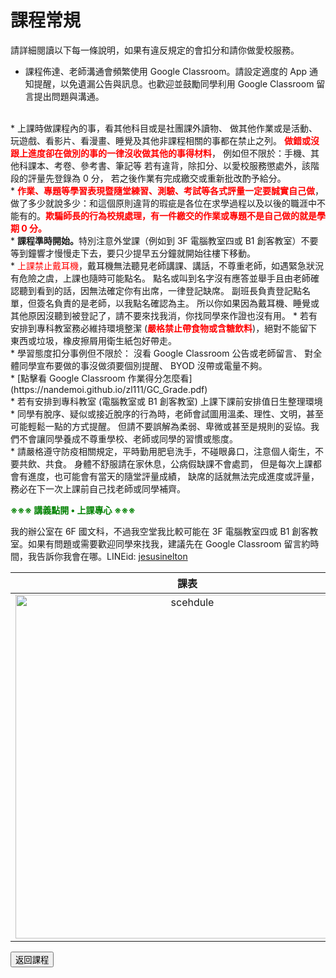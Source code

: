 
# 課程常規

請詳細閱讀以下每一條說明，如果有違反規定的會扣分和請你做愛校服務。

<!--* 課程全學期使用電腦，規劃全學期 BYOD (自帶電腦)，每次上課前一天請確保電池蓄電充足。如有問題請第一週上課提出。-->
* 課程佈達、老師溝通會頻繁使用 Google Classroom。請設定適度的 App 通知提醒，以免遺漏公告與訊息。也歡迎並鼓勵同學利用 Google Classroom 留言提出問題與溝通。
<br>
* 上課時做課程內的事，看其他科目或是社團課外讀物、
做其他作業或是活動、玩遊戲、看影片、看漫畫、睡覺及其他非課程相關的事都在禁止之列。
<b><span style="color:red">做錯或沒跟上進度卻在做別的事的一律沒收做其他的事得材料</span></b>，
例如但不限於：手機、其他科課本、考卷、參考書、筆記等
若有違背，除扣分、以愛校服務懲處外，該階段的評量先登錄為 0 分，
若之後作業有完成繳交或重新批改酌予給分。
<br>
* <b><span style="color:red">作業、專題等學習表現暨隨堂練習、測驗、考試等各式評量一定要誠實自己做</span></b>，做了多少就說多少：和這個原則違背的瑕疵是各位在求學過程以及以後的職涯中不能有的。<b><span style="color:red">欺騙師長的行為校規處理，有一件繳交的作業或專題不是自己做的就是學期 0 分。</span></b>
<br>
* <b>課程準時開始。</b>特別注意外堂課（例如到 3F 電腦教室四或 B1 創客教室）不要等到鐘響才慢慢走下去，要只少提早五分鐘就開始往樓下移動。
<br>
* <span style="color:red">上課禁止戴耳機</span>，戴耳機無法聽見老師講課、講話，不尊重老師，如遇緊急狀況有危險之虞，上課也隨時可能點名。
點名或叫到名字沒有應答並舉手且由老師確認聽到看到的話，因無法確定你有出席，一律登記缺席。
副班長負責登記點名單，但簽名負責的是老師，以我點名確認為主。
所以你如果因為戴耳機、睡覺或其他原因沒聽到被登記了，請不要來找我消，你找同學來作證也沒有用。
* 若有安排到專科教室務必維持環境整潔 (<b><span style="color:red">嚴格禁止帶食物或含糖飲料</span></b>)，絕對不能留下東西或垃圾，橡皮擦屑用衛生紙包好帶走。
<br>
* 學習態度扣分事例但不限於：
沒看 Google Classroom 公告或老師留言、
對全體同學宣布要做的事沒做須要個別提醒、
BYOD 沒帶或電量不夠。
<br>
* [點擊看 Google Classroom 作業得分怎麼看](https://nandemoi.github.io/zl111/GC_Grade.pdf)
<br>
* 若有安排到專科教室 (電腦教室或 B1 創客教室) 上課下課前安排值日生整理環境
<br>
* 同學有脫序、疑似或接近脫序的行為時，老師會試圖用溫柔、理性、文明，甚至可能輕鬆一點的方式提醒。
但請不要誤解為柔弱、卑微或甚至是規則的妥協。我們不會讓同學養成不尊重學校、老師或同學的習慣或態度。
<br>
* 請嚴格遵守防疫相關規定，平時勤用肥皂洗手，不碰眼鼻口，注意個人衛生，不要共飲、共食。
身體不舒服請在家休息，公病假缺課不會處罰，
但是每次上課都會有進度，也可能會有當天的隨堂評量成績，
缺席的話就無法完成進度或評量，務必在下一次上課前自己找老師或同學補齊。

<b><span style="color:green">※※※ 講義點開 • 上課專心 ※※※</span></b>

我的辦公室在 6F 國文科，不過我空堂我比較可能在 3F 電腦教室四或 B1 創客教室。如果有問題或需要歡迎同學來找我，建議先在 Google Classroom 留言約時間，我告訴你我會在哪。LINEid: [jesusinelton](https://line.me/ti/p/MSIzgi_7oL?authuser=0)  

課表             |  LINE
:-------------------------:|:-------------------------:
<img src="https://nandemoi.github.io/zl111/mysch.jpg" alt="scehdule" width="550"/>  |  <img style="float: top;" src="https://nandemoi.github.io/cvs/media/line.png" alt="line" width="150"/>

<button onclick="history.back()">返回課程</button>

